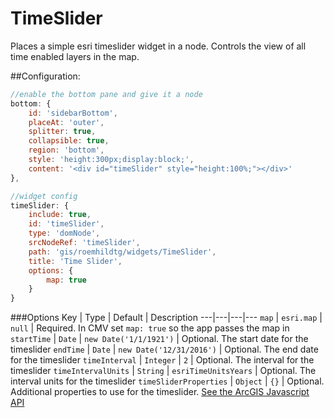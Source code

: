 TimeSlider
==============

Places a simple esri timeslider widget in a node. Controls the view of all time enabled layers in the map.

##Configuration:

```JavaScript
//enable the bottom pane and give it a node
bottom: {
    id: 'sidebarBottom',
    placeAt: 'outer',
    splitter: true,
    collapsible: true,
    region: 'bottom',
    style: 'height:300px;display:block;',
    content: '<div id="timeSlider" style="height:100%;"></div>'
},
```

```JavaScript
//widget config
timeSlider: {
    include: true,
    id: 'timeSlider',
    type: 'domNode',
    srcNodeRef: 'timeSlider',
    path: 'gis/roemhildtg/widgets/TimeSlider',
    title: 'Time Slider',
    options: {
        map: true
    }
}
```

###Options
Key | Type | Default | Description
---|---|---|---
`map` | `esri.map` | `null` | Required. In CMV set `map: true` so the app passes the map in
`startTime` | `Date` | `new Date('1/1/1921')` | Optional. The start date for the timeslider
`endTime` | `Date` | `new Date('12/31/2016')` | Optional. The end date for the timeslider
`timeInterval` | `Integer` | `2` | Optional. The interval for the timeslider
`timeIntervalUnits` | `String` | `esriTimeUnitsYears` | Optional. The interval units for the timeslider
`timeSliderProperties` | `Object` | `{}` | Optional. Additional properties to use for the timeslider. [See the ArcGIS Javascript API](https://developers.arcgis.com/javascript/jsapi/timeslider-amd.html)